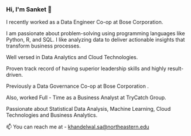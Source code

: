 ### Hi, I'm Sanket 👋


I recently worked as a Data Engineer Co-op at Bose Corporation.

I am passionate about problem-solving using programming languages like Python, R, and SQL. I like analyzing data to deliver actionable insights that transform business processes.

Well versed in Data Analytics and Cloud Technologies. 

Proven track record of having superior leadership skills and highly result-driven. 

Previously a Data Governance Co-op at Bose Corporation .

Also, worked Full - Time as a Business Analyst at TryCatch Group. 

Passionate about Statistical Data Analysis, Machine Learning, Cloud Technologies and Business Analytics.

📫 You can reach me at - khandelwal.sa@northeastern.edu

